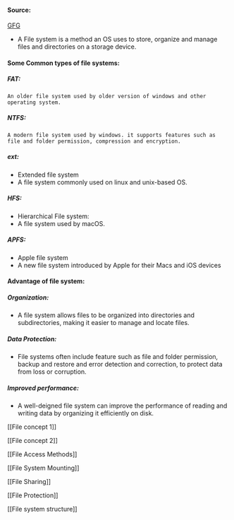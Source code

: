 #### Source:
[GFG](https://www.geeksforgeeks.org/file-systems-in-operating-system/)

* A File system is a method an OS uses to store, organize and manage files and directories on a storage device.

#### Some Common types of file systems:

##### FAT:
	An older file system used by older version of windows and other operating system.

##### NTFS:
	A modern file system used by windows. it supports features such as file and folder permission, compression and encryption.

##### ext:

* Extended file system
* A file system commonly used on linux and unix-based OS.

##### HFS:

* Hierarchical File system:
* A file system used by macOS.

##### APFS:

* Apple file system
* A new file system introduced by Apple for their Macs and iOS devices

#### Advantage of file system:

##### Organization:

* A file system allows files to be organized into directories and subdirectories, making it easier to manage and locate files.

##### Data Protection:

* File systems often include feature such as file and folder permission, backup and restore and error detection and correction, to protect data from loss or corruption.

##### Improved performance:

* A well-deigned file system can improve the performance of reading and writing data by organizing it efficiently on disk.

[[File concept 1]]

[[File concept 2]]

[[File Access Methods]]

[[File System Mounting]]

[[File Sharing]]

[[File Protection]]

[[File system structure]]







